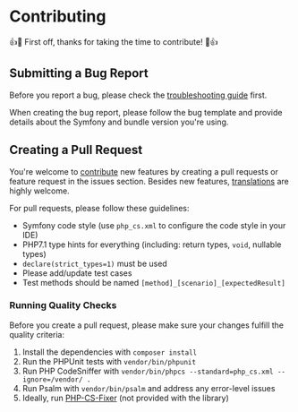 Contributing
============
👍🎉 First off, thanks for taking the time to contribute! 🎉👍

Submitting a Bug Report
-----------------------

Before you report a bug, please check the [troubleshooting guide](doc/troubleshooting.md) first.

When creating the bug report, please follow the bug template and provide details about the Symfony and bundle version
you're using.

Creating a Pull Request
-----------------------

You're welcome to [contribute](https://github.com/scheb/2fa/graphs/contributors) new features by creating
a pull requests or feature request in the issues section. Besides new features,
[translations](src/bundle/Resources/translations) are highly welcome.

For pull requests, please follow these guidelines:

- Symfony code style (use `php_cs.xml` to configure the code style in your IDE)
- PHP7.1 type hints for everything (including: return types, `void`, nullable types)
- `declare(strict_types=1)` must be used
- Please add/update test cases
- Test methods should be named `[method]_[scenario]_[expectedResult]`

### Running Quality Checks

Before you create a pull request, please make sure your changes fulfill the quality criteria:

1) Install the dependencies with `composer install`
2) Run the PHPUnit tests with `vendor/bin/phpunit`
3) Run PHP CodeSniffer with `vendor/bin/phpcs --standard=php_cs.xml --ignore=/vendor/ .`
4) Run Psalm with `vendor/bin/psalm` and address any error-level issues
5) Ideally, run [PHP-CS-Fixer](https://github.com/FriendsOfPHP/PHP-CS-Fixer) (not provided with the library)
